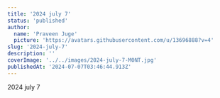 ```yaml
---
title: '2024 july 7'
status: 'published'
author:
  name: 'Praveen Juge'
  picture: 'https://avatars.githubusercontent.com/u/13696888?v=4'
slug: '2024-july-7'
description: ''
coverImage: '../../images/2024-july-7-M0NT.jpg'
publishedAt: '2024-07-07T03:46:44.913Z'
---
```


2024 july 7